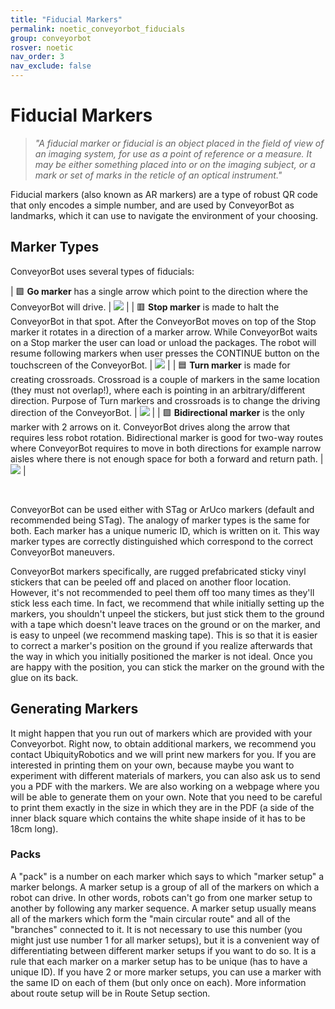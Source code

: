 ```yaml
---
title: "Fiducial Markers"
permalink: noetic_conveyorbot_fiducials
group: conveyorbot
rosver: noetic
nav_order: 3
nav_exclude: false
---
```


# Fiducial Markers

> *"A fiducial marker or fiducial is an object placed in the field of view of an imaging system, for use as a point of reference or a measure. It may be either something placed into or on the imaging subject, or a mark or set of marks in the reticle of an optical instrument."*

Fiducial markers (also known as AR markers) are a type of robust QR code that only encodes a simple number, and are used by ConveyorBot as landmarks, which it can use to navigate the environment of your choosing.

## Marker Types

ConveyorBot uses several types of fiducials:

|  🟩 **Go marker**  has a single arrow which point to the direction where the ConveyorBot will drive. | <img src="assets/breadcrumb/go_marker.jpg" >  |
|  🟥 **Stop marker** is made to halt the ConveyorBot in that spot. After the ConveyorBot moves on top of the Stop marker it rotates in a direction of a marker arrow. While ConveyorBot waits on a Stop marker the user can load or unload the packages. The robot will resume following markers when user presses the CONTINUE button on the touchscreen of the ConveyorBot. | <img src="assets/breadcrumb/stop_marker.jpg" >  |
|  🟦 **Turn marker** is made for creating crossroads. Crossroad is a couple of markers in the same location (they must not overlap!), where each is pointing in an arbitrary/different direction. Purpose of Turn markers and crossroads is to change the driving direction of the ConveyorBot. | <img src="assets/breadcrumb/turn_marker.jpg" >  |
|  🟪 **Bidirectional marker** is the only marker with 2 arrows on it. ConveyorBot drives along the arrow that requires less robot rotation. Bidirectional marker is good for two-way routes where ConveyorBot requires to move in both directions for example narrow aisles where there is not enough space for both a forward and return path. | <img src="assets/breadcrumb/bidirectional_marker.jpg" >  |

<br>

ConveyorBot can be used either with STag or ArUco markers (default and recommended being STag). The analogy of marker types is the same for both. Each marker has a unique numeric ID, which is written on it. This way marker types are correctly distinguished which correspond to the correct ConveyorBot maneuvers. 

ConveyorBot markers specifically, are rugged prefabricated sticky vinyl stickers that can be peeled off and placed on another floor location. However, it's not recommended to peel them off too many times as they'll stick less each time. In fact, we recommend that while initially setting up the markers, you shouldn't unpeel the stickers, but just stick them to the ground with a tape which doesn't leave traces on the ground or on the marker, and is easy to unpeel (we recommend masking tape). This is so that it is easier to correct a marker's position on the ground if you realize afterwards that the way in which you initially positioned the marker is not ideal. Once you are happy with the position, you can stick the marker on the ground with the glue on its back.

## Generating Markers

It might happen that you run out of markers which are provided with your Conveyorbot.
Right now, to obtain additional markers, we recommend you contact UbiquityRobotics and we will print new markers for you. If you are interested in printing them on your own, because maybe you want to experiment with different materials of markers, you can also ask us to send you a PDF with the markers. We are also working on a webpage where you will be able to generate them on your own. Note that you need to be careful to print them exactly in the size in which they are in the PDF (a side of the inner black square which contains the white shape inside of it has to be 18cm long). 

### Packs

A "pack" is a number on each marker which says to which "marker setup" a marker belongs.
A marker setup is a group of all of the markers on which a robot can drive. In other words, robots can't go from one marker setup to another by following any marker sequence. A marker setup usually means all of the markers which form the "main circular route" and all of the "branches" connected to it.
It is not necessary to use this number (you might just use number 1 for all marker setups), but it is a convenient way of differentiating between different marker setups if you want to do so. 
It is a rule that each marker on a marker setup has to be unique (has to have a unique ID). If you have 2 or more marker setups, you can use a marker with the same ID on each of them (but only once on each). More information about route setup will be in Route Setup section.